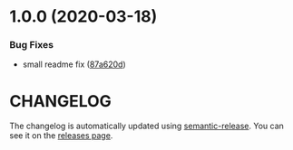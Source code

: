 # 1.0.0 (2020-03-18)


### Bug Fixes

* small readme fix ([87a620d](https://github.com/nejcm/react-skeleton/commit/87a620d16c08e686713e4ed7e0467834c65f95d0))

# CHANGELOG

The changelog is automatically updated using
[semantic-release](https://github.com/semantic-release/semantic-release). You
can see it on the [releases page](../../releases).
